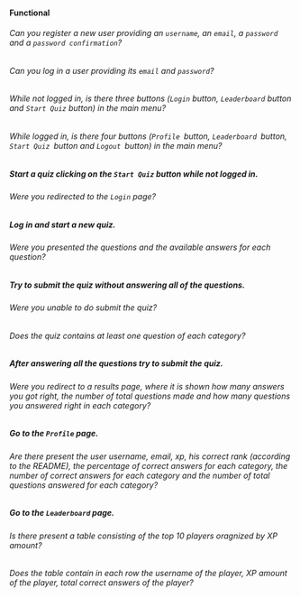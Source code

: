 #### Functional

###### Can you register a new user providing an `username`, an `email`, a `password` and a `password confirmation`?

###### Can you log in a user providing its `email` and `password`?

###### While not logged in, is there three buttons (`Login` button, `Leaderboard` button and `Start Quiz` button) in the main menu?

###### While logged in, is there four buttons (`Profile `button, `Leaderboard `button, `Start Quiz `button and `Logout `button) in the main menu?

##### Start a quiz clicking on the `Start Quiz` button while not logged in.

###### Were you redirected to the `Login` page?

##### Log in and start a new quiz.

###### Were you presented the questions and the available answers for each question?

##### Try to submit the quiz without answering all of the questions.

###### Were you unable to do submit the quiz?

###### Does the quiz contains at least one question of each category?

##### After answering all the questions try to submit the quiz.

###### Were you redirect to a results page, where it is shown how many answers you got right, the number of total questions made and how many questions you answered right in each category?

##### Go to the `Profile` page.

###### Are there present the user username, email, xp, his correct rank (according to the README), the percentage of correct answers for each category, the number of correct answers for each category and the number of total questions answered for each category?

##### Go to the `Leaderboard` page.

###### Is there present a table consisting of the top 10 players oragnized by XP amount?

###### Does the table contain in each row the username of the player, XP amount of the player, total correct answers of the player?
